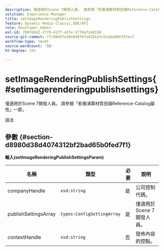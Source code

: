 ```yaml
---
description: 僅適用於Scene 7開發人員。 請參閱「影像演算材質目錄Reference-Catalog屬性」一節。
solution: Experience Manager
title: setImageRenderingPublishSettings
feature: Dynamic Media Classic,SDK/API
role: Developer,Admin
exl-id: 7b0fe5d2-2779-417f-a5fe-577def2e0158
source-git-commit: 77c88d5fe20e048f6fad2bb23cb1abe090793acf
workflow-type: tm+mt
source-wordcount: '58'
ht-degree: 15%

---
```


# setImageRenderingPublishSettings{#setimagerenderingpublishsettings}

僅適用於Scene 7開發人員。 請參閱「影像演算材質目錄Reference-Catalog屬性」一節。

語法

## 參數 {#section-d8980d38d4074312bf2bad65b0fed7f1}

**輸入(setImageRenderingPublishSettingsParam)**

| 名稱 | 類型 | 必要 | 說明 |
|---|---|---|---|
| companyHandle | `xsd:string` | 是 | 公司控制代碼。 |
| publishSettingsArray | `types:ConfigSettingArray` | 是 | 僅適用於Scene 7開發人員。 |
| contextHandle | `xsd:string` | 否 | 發佈內容的控點。 |
